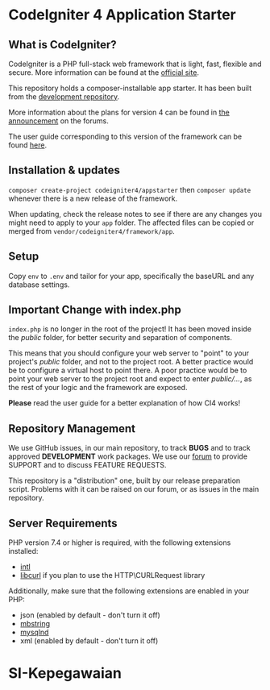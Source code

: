 # CodeIgniter 4 Application Starter

## What is CodeIgniter?

CodeIgniter is a PHP full-stack web framework that is light, fast, flexible and secure.
More information can be found at the [official site](http://codeigniter.com).

This repository holds a composer-installable app starter.
It has been built from the
[development repository](https://github.com/codeigniter4/CodeIgniter4).

More information about the plans for version 4 can be found in [the announcement](http://forum.codeigniter.com/thread-62615.html) on the forums.

The user guide corresponding to this version of the framework can be found
[here](https://codeigniter4.github.io/userguide/).

## Installation & updates

`composer create-project codeigniter4/appstarter` then `composer update` whenever
there is a new release of the framework.

When updating, check the release notes to see if there are any changes you might need to apply
to your `app` folder. The affected files can be copied or merged from
`vendor/codeigniter4/framework/app`.

## Setup

Copy `env` to `.env` and tailor for your app, specifically the baseURL
and any database settings.

## Important Change with index.php

`index.php` is no longer in the root of the project! It has been moved inside the *public* folder,
for better security and separation of components.

This means that you should configure your web server to "point" to your project's *public* folder, and
not to the project root. A better practice would be to configure a virtual host to point there. A poor practice would be to point your web server to the project root and expect to enter *public/...*, as the rest of your logic and the
framework are exposed.

**Please** read the user guide for a better explanation of how CI4 works!

## Repository Management

We use GitHub issues, in our main repository, to track **BUGS** and to track approved **DEVELOPMENT** work packages.
We use our [forum](http://forum.codeigniter.com) to provide SUPPORT and to discuss
FEATURE REQUESTS.

This repository is a "distribution" one, built by our release preparation script.
Problems with it can be raised on our forum, or as issues in the main repository.

## Server Requirements

PHP version 7.4 or higher is required, with the following extensions installed:

- [intl](http://php.net/manual/en/intl.requirements.php)
- [libcurl](http://php.net/manual/en/curl.requirements.php) if you plan to use the HTTP\CURLRequest library

Additionally, make sure that the following extensions are enabled in your PHP:

- json (enabled by default - don't turn it off)
- [mbstring](http://php.net/manual/en/mbstring.installation.php)
- [mysqlnd](http://php.net/manual/en/mysqlnd.install.php)
- xml (enabled by default - don't turn it off)
# SI-Kepegawaian
